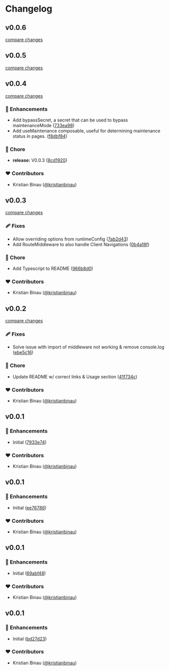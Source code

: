 # Changelog


## v0.0.6

[compare changes](https://github.com/kristianbinau/nuxt-maintenance-mode/compare/v0.0.5...v0.0.6)

## v0.0.5

[compare changes](https://github.com/kristianbinau/nuxt-maintenance-mode/compare/v0.0.4...v0.0.5)

## v0.0.4

[compare changes](https://github.com/kristianbinau/nuxt-maintenance-mode/compare/v0.0.3...v0.0.4)

### 🚀 Enhancements

- Add bypassSecret, a secret that can be used to bypass maintenanceMode ([733ea98](https://github.com/kristianbinau/nuxt-maintenance-mode/commit/733ea98))
- Add useMaintenance composable, useful for determining maintenance status in pages. ([f8dbf84](https://github.com/kristianbinau/nuxt-maintenance-mode/commit/f8dbf84))

### 🏡 Chore

- **release:** V0.0.3 ([8cd1920](https://github.com/kristianbinau/nuxt-maintenance-mode/commit/8cd1920))

### ❤️ Contributors

- Kristian Binau ([@kristianbinau](http://github.com/kristianbinau))

## v0.0.3

[compare changes](https://github.com/kristianbinau/nuxt-maintenance-mode/compare/v0.0.2...v0.0.3)

### 🩹 Fixes

- Allow overriding options from runtimeConfig ([7ab2d43](https://github.com/kristianbinau/nuxt-maintenance-mode/commit/7ab2d43))
- Add RouteMiddleware to also handle Client Navigations ([0b4a18f](https://github.com/kristianbinau/nuxt-maintenance-mode/commit/0b4a18f))

### 🏡 Chore

- Add Typescript to README ([966b8d0](https://github.com/kristianbinau/nuxt-maintenance-mode/commit/966b8d0))

### ❤️ Contributors

- Kristian Binau ([@kristianbinau](http://github.com/kristianbinau))

## v0.0.2

[compare changes](https://github.com/kristianbinau/nuxt-maintenance-mode/compare/v0.0.1...v0.0.2)

### 🩹 Fixes

- Solve issue with import of middleware not working & remove console.log ([ebe5c16](https://github.com/kristianbinau/nuxt-maintenance-mode/commit/ebe5c16))

### 🏡 Chore

- Update README w/ correct links & Usage section ([41f734c](https://github.com/kristianbinau/nuxt-maintenance-mode/commit/41f734c))

### ❤️ Contributors

- Kristian Binau ([@kristianbinau](http://github.com/kristianbinau))

## v0.0.1


### 🚀 Enhancements

- Initial ([7933e74](https://github.com/kristianbinau/nuxt-maintenance-mode/commit/7933e74))

### ❤️ Contributors

- Kristian Binau ([@kristianbinau](http://github.com/kristianbinau))

## v0.0.1


### 🚀 Enhancements

- Initial ([ee76786](https://github.com/kristianbinau/nuxt-maintenance-mode/commit/ee76786))

### ❤️ Contributors

- Kristian Binau ([@kristianbinau](http://github.com/kristianbinau))

## v0.0.1


### 🚀 Enhancements

- Initial ([69abf48](https://github.com/kristianbinau/nuxt-maintenance-mode/commit/69abf48))

### ❤️ Contributors

- Kristian Binau ([@kristianbinau](http://github.com/kristianbinau))

## v0.0.1


### 🚀 Enhancements

- Initial ([bd27d23](https://github.com/kristianbinau/nuxt-maintenance-mode/commit/bd27d23))

### ❤️ Contributors

- Kristian Binau ([@kristianbinau](http://github.com/kristianbinau))

